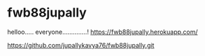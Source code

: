 # fwb88jupally
helloo..... everyone..............!
https://fwb88jupally.herokuapp.com/

https://github.com/jupallykavya76/fwb88jupally.git